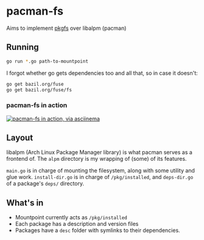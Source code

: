# pacman-fs

Aims to implement [pkgfs](https://docs.google.com/document/d/1Fi1ebe_rAq4v-JNW8i2IbT4iUHIPro-wbVT86tBhW14/edit#heading=h.y92gnqagqz2j) over libalpm (pacman)

## Running

```sh
go run *.go path-to-mountpoint
```

I forgot whether go gets dependencies too and all that, so in case it doesn't:

```sh
go get bazil.org/fuse
go get bazil.org/fuse/fs
```

### pacman-fs in action
[![pacman-fs in action, via asciinema](https://asciinema.org/a/e8bik65jepshaagi9thyaxjgf.png)](https://asciinema.org/a/e8bik65jepshaagi9thyaxjgf)

## Layout
libalpm (Arch Linux Package Manager library) is what pacman serves as a frontend of. The `alpm` directory is my wrapping of (some) of its features.

`main.go` is in charge of mounting the filesystem, along with some utility and glue work. `install-dir.go` is in charge of `/pkg/installed`, and `deps-dir.go` of a package's `deps/` directory.

## What's in
- Mountpoint currently acts as `/pkg/installed`
- Each package has a description and version files
- Packages have a `desc` folder with symlinks to their dependencies.
